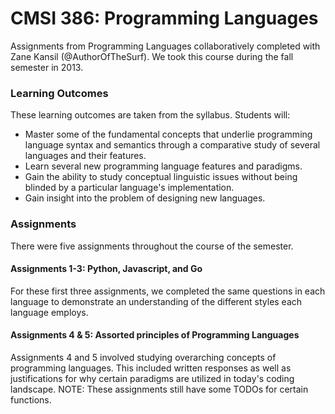 CMSI 386: Programming Languages
===============================

Assignments from Programming Languages collaboratively completed with Zane Kansil (@AuthorOfTheSurf). We took this course during the fall semester in 2013.

###	Learning Outcomes

These learning outcomes are taken from the syllabus. Students will:

* Master some of the fundamental concepts that underlie programming language syntax and semantics through a comparative study of several languages and their features.
* Learn several new programming language features and paradigms.
* Gain the ability to study conceptual linguistic issues without being blinded by a particular language's implementation.
* Gain insight into the problem of designing new languages.

### Assignments

There were five assignments throughout the course of the semester.

#### Assignments 1-3: Python, Javascript, and Go

For these first three assignments, we completed the same questions in each language to demonstrate an understanding of the different styles each language employs.

#### Assignments 4 & 5: Assorted principles of Programming Languages

Assignments 4 and 5 involved studying overarching concepts of programming languages. This included written responses as well as justifications for why certain paradigms are utilized in today's coding landscape. NOTE: These assignments still have some TODOs for certain functions.
